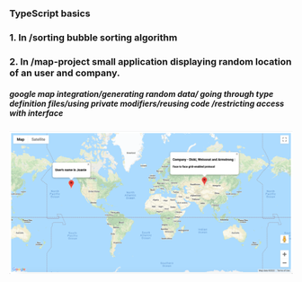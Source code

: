 ### TypeScript basics

### 1.  In /sorting bubble sorting algorithm

### 2.  In /map-project small application displaying random location of an user and company.

##### google map integration/generating random data/ going through type definition files/using private modifiers/reusing code /restricting access with interface

![](./pic/map.png)
